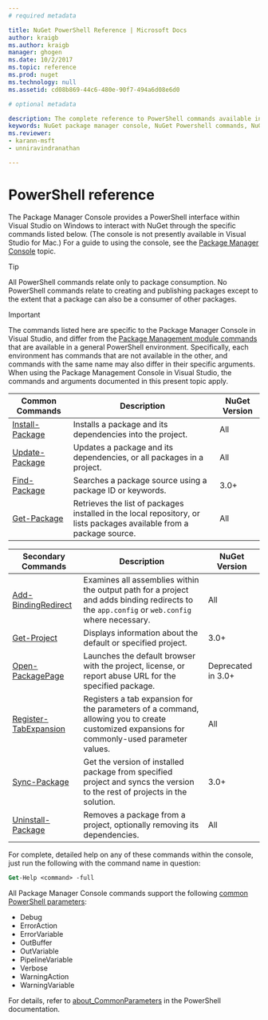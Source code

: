 ```yaml
---
# required metadata

title: NuGet PowerShell Reference | Microsoft Docs
author: kraigb
ms.author: kraigb
manager: ghogen
ms.date: 10/2/2017
ms.topic: reference
ms.prod: nuget
ms.technology: null
ms.assetid: cd08b869-44c6-480e-90f7-494a6d08e6d0

# optional metadata

description: The complete reference to PowerShell commands available in the NuGet Package Manager Console in Visual Studio.
keywords: NuGet package manager console, NuGet Powershell commands, NuGet Powershell reference
ms.reviewer:
- karann-msft
- unniravindranathan

---
```


# PowerShell reference

The Package Manager Console provides a PowerShell interface within Visual Studio on Windows to interact with NuGet through the specific commands listed below. (The console is not presently available in Visual Studio for Mac.) For a guide to using the console, see the [Package Manager Console](../tools/package-manager-console.md) topic.

> [!Tip]
> All PowerShell commands relate only to package consumption. No PowerShell commands relate to creating and publishing packages except to the extent that a package can also be a consumer of other packages.

> [!Important]
> The commands listed here are specific to the Package Manager Console in Visual Studio, and differ from the [Package Management module commands](/powershell/module/packagemanagement/?view=powershell-6) that are available in a general PowerShell environment. Specifically, each environment has commands that are not available in the other, and commands with the same name may also differ in their specific arguments. When using the Package Management Console in Visual Studio, the commands and arguments documented in this present topic apply.

| Common Commands | Description | NuGet Version |
| --- | --- | --- |
| [Install-Package](ps-ref-install-package.md) | Installs a package and its dependencies into the project. | All |
| [Update-Package](ps-ref-update-package.md) | Updates a package and its dependencies, or all packages in a project. | All |
| [Find-Package](ps-ref-find-package.md) | Searches a package source using a package ID or keywords. | 3.0+ |
| [Get-Package](ps-ref-get-package.md) | Retrieves the list of packages installed in the local repository, or lists packages available from a package source. | All |

| Secondary Commands | Description | NuGet Version |
| --- | --- | --- |
| [Add-BindingRedirect](ps-ref-add-bindingredirect.md) | Examines all assemblies within the output path for a project and adds binding redirects to the `app.config` or `web.config` where necessary. | All |
| [Get-Project](ps-ref-get-project.md) | Displays information about the default or specified project. | 3.0+ |
| [Open-PackagePage](ps-ref-open-packagepage.md) | Launches the default browser with the project, license, or report abuse URL for the specified package. | Deprecated in 3.0+ |
| [Register-TabExpansion](ps-ref-register-tabexpansion.md) | Registers a tab expansion for the parameters of a command, allowing you to create customized expansions for commonly-used parameter values. | All |
| [Sync-Package](ps-ref-sync-package.md) | Get the version of installed package from specified project and syncs the version to the rest of projects in the solution. | 3.0+ |
| [Uninstall-Package](ps-ref-uninstall-package.md) | Removes a package from a project, optionally removing its dependencies. | All |

For complete, detailed help on any of these commands within the console, just run the following with the command name in question:

```ps
Get-Help <command> -full
```

All Package Manager Console commands support the following [common PowerShell parameters](http://go.microsoft.com/fwlink/?LinkID=113216):

- Debug
- ErrorAction
- ErrorVariable
- OutBuffer
- OutVariable
- PipelineVariable
- Verbose
- WarningAction
- WarningVariable

For details, refer to [about_CommonParameters](http://go.microsoft.com/fwlink/?LinkID=113216) in the PowerShell documentation.

